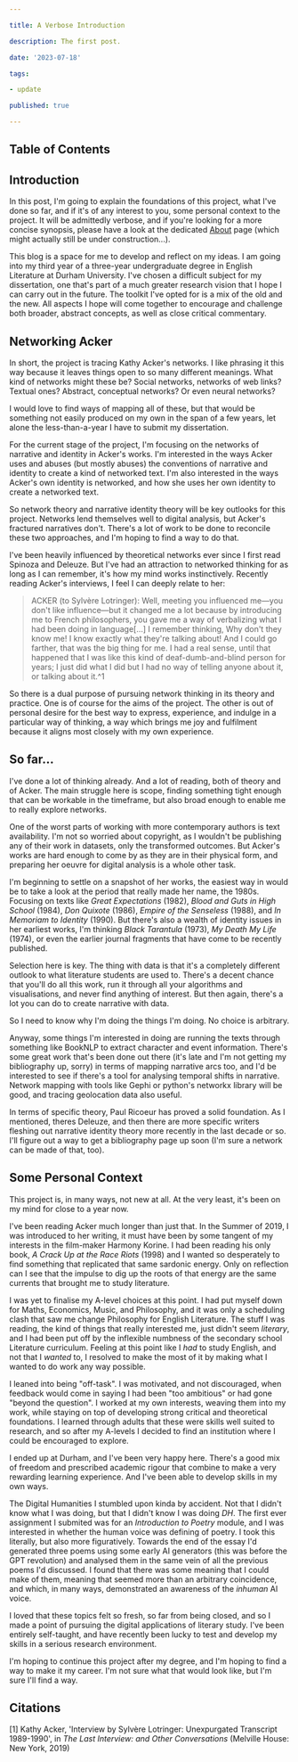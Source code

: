 ```yaml
---

title: A Verbose Introduction

description: The first post.

date: '2023-07-18'

tags:

- update

published: true

---
```


<script>
    import Highlighter from '../components/pencilcase/Highlighter.svelte'
</script>

  

## Table of Contents

  

## Introduction
In this post, I'm going to explain the foundations of this project, what I've done so far, and if it's of any interest to you, some personal context to the project. <Highlighter>It will be admittedly verbose, and if you're looking for a more concise synopsis, please have a look at the dedicated [About](https://networkingacker.mderdun.com/about) page</Highlighter> (which might actually still be under construction...).

This blog is a space for me to develop and reflect on my ideas. I am going into my third year of a three-year undergraduate degree in English Literature at Durham University. I've chosen a difficult subject for my dissertation, one that's part of a much greater research vision that I hope I can carry out in the future. The toolkit I've opted for is a mix of the old and the new. All aspects I hope will come together to encourage and challenge both broader, abstract concepts, as well as close critical commentary.

## Networking Acker
In short, <Highlighter>the project is tracing Kathy Acker's networks.</Highlighter> I like phrasing it this way because it leaves things open to so many different meanings. What kind of networks might these be? Social networks, networks of web links? Textual ones? Abstract, conceptual networks? Or even neural networks? 

I would love to find ways of mapping all of these, but that would be something not easily produced on my own in the span of a few years, let alone the less-than-a-year I have to submit my dissertation.

For the <Highlighter>current stage of the project</Highlighter>, I'm focusing on the networks of narrative and identity in Acker's works. I'm interested in the ways Acker uses and abuses (but mostly abuses) the conventions of narrative and identity to create a kind of networked text. I'm also interested in the ways Acker's own identity is networked, and how she uses her own identity to create a networked text.

So network theory and narrative identity theory will be key outlooks for this project. Networks lend themselves well to digital analysis, but Acker's fractured narratives don't. There's a lot of work to be done to reconcile these two approaches, and I'm hoping to find a way to do that.

I've been heavily influenced by theoretical networks ever since I first read Spinoza and Deleuze. But I've had an attraction to networked thinking for as long as I can remember, it's how my mind works instinctively. Recently reading Acker's interviews, I feel I can deeply relate to her:
>ACKER (to Sylvère Lotringer): Well, meeting you influenced me—you don't like influence—but it changed me a lot because by introducing me to French philosophers, you gave me a way of verbalizing what I had been doing in language[...] I remember thinking, Why don't they know me! I know exactly what they're talking about! And I could go farther, that was the big thing for me. I had a real sense, until that happened that I was like this kind of deaf-dumb-and-blind person for years; I just did what I did but I had no way of telling anyone about it, or talking about it.^1

So there is a dual purpose of pursuing network thinking in its theory and practice. One is of course for the aims of the project. The other is out of personal desire for the best way to express, experience, and indulge in a particular way of thinking, a way which brings me joy and fulfilment because it aligns most closely with my own experience.

## So far...
I've done a lot of thinking already. And a lot of reading, both of theory and of Acker. <Highlighter>The main struggle here is scope,</Highlighter> finding something tight enough that can be workable in the timeframe, but also broad enough to enable me to really explore networks.

One of the worst parts of working with more contemporary authors is text availability. I'm not so worried about copyright, as I wouldn't be publishing any of their work in datasets, only the transformed outcomes. But Acker's works are hard enough to come by as they are in their physical form, and preparing her oeuvre for digital analysis is a whole other task.

I'm beginning to settle on a snapshot of her works, the easiest way in would be to take a look at the period that really made her name, the 1980s. Focusing on texts like *Great Expectations* (1982), *Blood and Guts in High School* (1984), *Don Quixote* (1986), *Empire of the Senseless* (1988), and *In Memoriam to Identity* (1990). But there's also a wealth of identity issues in her earliest works, I'm thinking *Black Tarantula* (1973), *My Death My Life* (1974), or even the earlier journal fragments that have come to be recently published.

Selection here is key. The thing with data is that it's a completely different outlook to what literature students are used to. There's a decent chance that you'll do all this work, run it through all your algorithms and visualisations, and never find anything of interest. But then again, there's a lot you can do to create narrative with data.

So <Highlighter>I need to know why I'm doing the things I'm doing.</Highlighter> No choice is arbitrary.

Anyway, some things I'm interested in doing are running the texts through something like BookNLP to extract character and event information. There's some great work that's been done out there (it's late and I'm not getting my bibliography up, sorry) in terms of mapping narrative arcs too, and I'd be interested to see if there's a tool for analysing temporal shifts in narrative. Network mapping with tools like Gephi or python's networkx library will be good, and tracing geolocation data also useful.

In terms of specific theory, Paul Ricoeur has proved a solid foundation. As I mentioned, theres Deleuze, and then there are more specific writers fleshing out narrative identity theory more recently in the last decade or so. I'll figure out a way to get a bibliography page up soon (I'm sure a network can be made of that, too).

## Some Personal Context

This project is, in many ways, not new at all. At the very least, it's been on my mind for close to a year now.

I've been reading Acker much longer than just that. In the Summer of 2019, I was introduced to her writing, it must have been by some tangent of my interests in the film-maker Harmony Korine. I had been reading his only book, *A Crack Up at the Race Riots* (1998) and I wanted so desperately to find something that replicated that same sardonic energy. <Highlighter>Only on reflection can I see that the impulse to dig up the roots of that energy are the same currents that brought me to study literature.</Highlighter>

I was yet to finalise my A-level choices at this point. I had put myself down for Maths, Economics, Music, and Philosophy, and it was only a scheduling clash that saw me change Philosophy for English Literature. The stuff I was reading, the kind of things that really interested me, just didn't seem *literary*, and I had been put off by the inflexible numbness of the secondary school Literature curriculum. Feeling at this point like I *had* to study English, and not that I *wanted* to, I resolved to make the most of it by making what I wanted to do work any way possible.

I leaned into being "off-task". I was motivated, and not discouraged, when feedback would come in saying I had been "too ambitious" or had gone "beyond the question". I worked at my own interests, weaving them into my work, while staying on top of developing strong critical and theoretical foundations. I learned through adults that these were skills well suited to research, and so after my A-levels I decided to find an institution where I could be encouraged to explore.

I ended up at Durham, and I've been very happy here. There's a good mix of freedom and prescribed academic rigour that combine to make a very rewarding learning experience. And I've been able to develop skills in my own ways.

The Digital Humanities I stumbled upon kinda by accident. Not that I didn't know what I was doing, but that I didn't know I was doing *DH*. The first ever assignment I submited was for an *Introduction to Poetry* module, and I was interested in whether the human voice was defining of poetry. I took this literally, but also more figuratively. Towards the end of the essay I'd generated three poems using some early AI generators (this was before the GPT revolution) and analysed them in the same vein of all the previous poems I'd discussed. I found that there was some meaning that I could make of them, meaning that seemed more than an arbitrary coincidence, and which, in many ways, demonstrated an awareness of the *inhuman* AI voice.

I loved that these topics felt so fresh, so far from being closed, and so I made a point of pursuing the digital applications of literary study. I've been entirely self-taught, and have recently been lucky to test and develop my skills in a serious research environment.

I'm hoping to continue this project after my degree, and I'm hoping to find a way to make it my career. I'm not sure what that would look like, but I'm sure I'll find a way.

## Citations
[1] Kathy Acker, 'Interview by Sylvère Lotringer: Unexpurgated Transcript 1989-1990', in *The Last Interview: and Other Conversations* (Melville House: New York, 2019)

